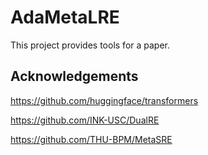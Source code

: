 # AdaMetaLRE

This project provides tools for a paper.

 
 
## Acknowledgements
https://github.com/huggingface/transformers

https://github.com/INK-USC/DualRE

https://github.com/THU-BPM/MetaSRE